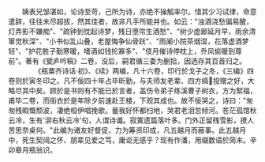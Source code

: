 <!-- { "loadSidebar": true } -->
　　姨表兄邹湛如，论诗至苛，己所为诗，亦绝不操觚率尔。惜其少习试律，命意遣辞，往往未尽超拔，然其佳者，故非凡手所能并也。如云："浊酒浇愁偏易醒，灯弄影不嫌痴"、"疏钟到忱起诗梦，残日堕帘生酒愁"、"树少虚廊延月早，雨余清箪觉秋深"、"小书似乱山叠，老屋悔争仙骨跃"、"雨阑小院茶烟湿，花落虚酒梦轻"、"护花胜子勤寒暖，嗜酒如钱抡寡多"、"伎月催诗停枕上，乔风偷暖到尊前"。著有《甓庐吟稿》二卷，没后，嗣君循三委为删拾，因选存其百首归之。
　　
　　《瓶粟齐诗话·初》、《续》两编，凡十六卷，印行於戈子之冬，《三编》四卷则於寅冬印之。凡不佞四十年占毕昕勤，与夫师友老辈、四方缟投赠之好，大略尽其中矣。顾於是书则有不能已於言者，盖伤令弟子练溪曹子树衣，方为絮福，甫毕二卷，而街衣於是年除夕前速赴王楼，下观其成也。故不佞哭之，诗曰："匆匆残暇慨颓波，凄绝桓伊唱挽歌。蓄我好怀都扫地，哭君老泪忽倾河。苍茫孤馆秋云冷，生有'泖右秋云冷'句，人谓诗谶。寂寞遗篇落叶多。门外正留残雪影，撩人苦思奈桌何。"此编为诸友好督促，力为筹资印成，凡五越月而蔽事。此五越月中，死生契阔之怀、朋辈见爱之笃，庸讵无感乎？现有作潘，用缀数语於简末。辛卯皋月瓶翁识。
　　
